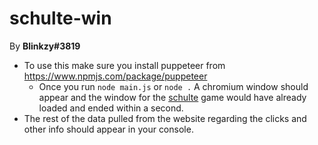 # schulte-win
By <b>Blinkzy#3819</b>
* To use this make sure you install puppeteer from https://www.npmjs.com/package/puppeteer
  * Once you run `node main.js` or `node .` A chromium window should appear and the window for the [schulte](https://drafterleo.github.io/schulte/) game would have already loaded and ended within a second.
 * The rest of the data pulled from the website regarding the clicks and other info should appear in your console.
